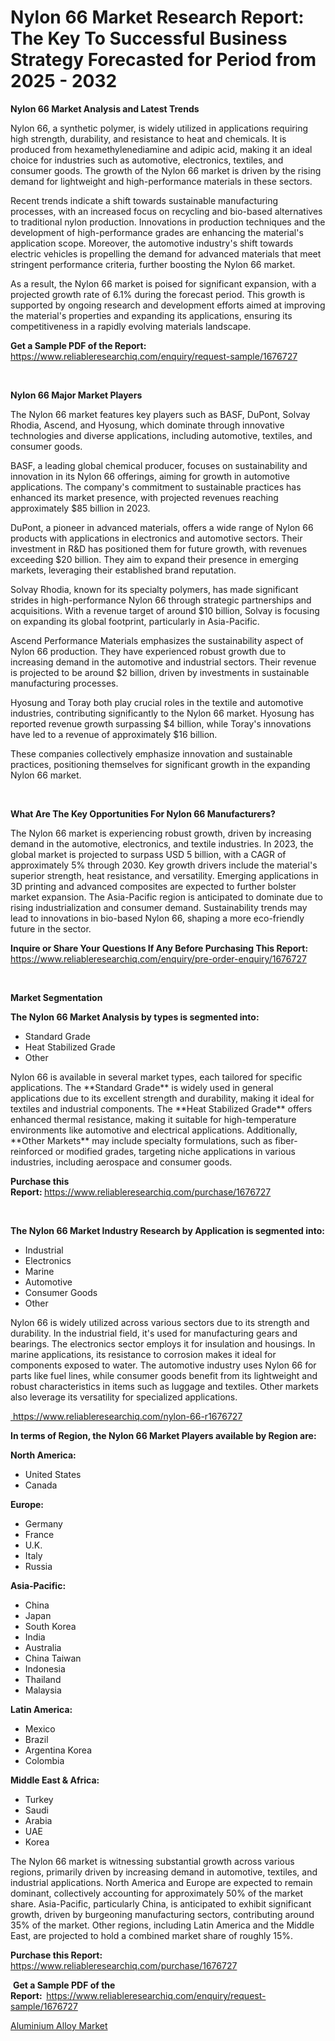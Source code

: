 <p><h1>Nylon 66 Market Research Report: The Key To Successful Business Strategy Forecasted for Period from 2025 - 2032</h1></p><p><strong>Nylon 66 Market Analysis and Latest Trends</strong></p>
<p><p>Nylon 66, a synthetic polymer, is widely utilized in applications requiring high strength, durability, and resistance to heat and chemicals. It is produced from hexamethylenediamine and adipic acid, making it an ideal choice for industries such as automotive, electronics, textiles, and consumer goods. The growth of the Nylon 66 market is driven by the rising demand for lightweight and high-performance materials in these sectors.</p><p>Recent trends indicate a shift towards sustainable manufacturing processes, with an increased focus on recycling and bio-based alternatives to traditional nylon production. Innovations in production techniques and the development of high-performance grades are enhancing the material's application scope. Moreover, the automotive industry's shift towards electric vehicles is propelling the demand for advanced materials that meet stringent performance criteria, further boosting the Nylon 66 market.</p><p>As a result, the Nylon 66 market is poised for significant expansion, with a projected growth rate of 6.1% during the forecast period. This growth is supported by ongoing research and development efforts aimed at improving the material's properties and expanding its applications, ensuring its competitiveness in a rapidly evolving materials landscape.</p></p>
<p><strong>Get a Sample PDF of the Report:&nbsp;</strong> <a href="https://www.reliableresearchiq.com/enquiry/request-sample/1676727?utm_campaign=3097&utm_medium=2&utm_source=Github&utm_content=ia&utm_term=01042025&utm_id=nylon-66">https://www.reliableresearchiq.com/enquiry/request-sample/1676727</a></p>
<p>&nbsp;</p>
<p><strong>Nylon 66 Major Market Players</strong></p>
<p><p>The Nylon 66 market features key players such as BASF, DuPont, Solvay Rhodia, Ascend, and Hyosung, which dominate through innovative technologies and diverse applications, including automotive, textiles, and consumer goods. </p><p>BASF, a leading global chemical producer, focuses on sustainability and innovation in its Nylon 66 offerings, aiming for growth in automotive applications. The company's commitment to sustainable practices has enhanced its market presence, with projected revenues reaching approximately $85 billion in 2023.</p><p>DuPont, a pioneer in advanced materials, offers a wide range of Nylon 66 products with applications in electronics and automotive sectors. Their investment in R&D has positioned them for future growth, with revenues exceeding $20 billion. They aim to expand their presence in emerging markets, leveraging their established brand reputation.</p><p>Solvay Rhodia, known for its specialty polymers, has made significant strides in high-performance Nylon 66 through strategic partnerships and acquisitions. With a revenue target of around $10 billion, Solvay is focusing on expanding its global footprint, particularly in Asia-Pacific.</p><p>Ascend Performance Materials emphasizes the sustainability aspect of Nylon 66 production. They have experienced robust growth due to increasing demand in the automotive and industrial sectors. Their revenue is projected to be around $2 billion, driven by investments in sustainable manufacturing processes.</p><p>Hyosung and Toray both play crucial roles in the textile and automotive industries, contributing significantly to the Nylon 66 market. Hyosung has reported revenue growth surpassing $4 billion, while Toray's innovations have led to a revenue of approximately $16 billion.</p><p>These companies collectively emphasize innovation and sustainable practices, positioning themselves for significant growth in the expanding Nylon 66 market.</p></p>
<p>&nbsp;</p>
<p><strong>What Are The Key Opportunities For Nylon 66 Manufacturers?</strong></p>
<p><p>The Nylon 66 market is experiencing robust growth, driven by increasing demand in the automotive, electronics, and textile industries. In 2023, the global market is projected to surpass USD 5 billion, with a CAGR of approximately 5% through 2030. Key growth drivers include the material's superior strength, heat resistance, and versatility. Emerging applications in 3D printing and advanced composites are expected to further bolster market expansion. The Asia-Pacific region is anticipated to dominate due to rising industrialization and consumer demand. Sustainability trends may lead to innovations in bio-based Nylon 66, shaping a more eco-friendly future in the sector.</p></p>
<p><strong>Inquire or Share Your Questions If Any Before Purchasing This Report:</strong> <a href="https://www.reliableresearchiq.com/enquiry/pre-order-enquiry/1676727?utm_campaign=3097&utm_medium=2&utm_source=Github&utm_content=ia&utm_term=01042025&utm_id=nylon-66">https://www.reliableresearchiq.com/enquiry/pre-order-enquiry/1676727</a></p>
<p>&nbsp;</p>
<p><strong>Market Segmentation</strong></p>
<p><strong>The Nylon 66 Market Analysis by types is segmented into:</strong></p>
<p><ul><li>Standard Grade</li><li>Heat Stabilized Grade</li><li>Other</li></ul></p>
<p><p>Nylon 66 is available in several market types, each tailored for specific applications. The **Standard Grade** is widely used in general applications due to its excellent strength and durability, making it ideal for textiles and industrial components. The **Heat Stabilized Grade** offers enhanced thermal resistance, making it suitable for high-temperature environments like automotive and electrical applications. Additionally, **Other Markets** may include specialty formulations, such as fiber-reinforced or modified grades, targeting niche applications in various industries, including aerospace and consumer goods.</p></p>
<p><strong>Purchase this Report:&nbsp;</strong><a href="https://www.reliableresearchiq.com/purchase/1676727?utm_campaign=3097&utm_medium=2&utm_source=Github&utm_content=ia&utm_term=01042025&utm_id=nylon-66">https://www.reliableresearchiq.com/purchase/1676727</a></p>
<p>&nbsp;</p>
<p><strong>The Nylon 66 Market Industry Research by Application is segmented into:</strong></p>
<p><ul><li>Industrial</li><li>Electronics</li><li>Marine</li><li>Automotive</li><li>Consumer Goods</li><li>Other</li></ul></p>
<p><p>Nylon 66 is widely utilized across various sectors due to its strength and durability. In the industrial field, it's used for manufacturing gears and bearings. The electronics sector employs it for insulation and housings. In marine applications, its resistance to corrosion makes it ideal for components exposed to water. The automotive industry uses Nylon 66 for parts like fuel lines, while consumer goods benefit from its lightweight and robust characteristics in items such as luggage and textiles. Other markets also leverage its versatility for specialized applications.</p></p>
<p><a href="https://www.reliableresearchiq.com/nylon-66-r1676727?utm_campaign=3097&utm_medium=2&utm_source=Github&utm_content=ia&utm_term=01042025&utm_id=nylon-66">&nbsp;https://www.reliableresearchiq.com/nylon-66-r1676727</a></p>
<p><strong>In terms of Region, the Nylon 66 Market Players available by Region are:</strong></p>
<p>
    <p> <strong> North America: </strong>
        <ul>
            <li>United States</li>
            <li>Canada</li>
        </ul>
        </p> 
    <p> <strong> Europe: </strong>
        <ul>
            <li>Germany</li>
            <li>France</li>
            <li>U.K.</li>
            <li>Italy</li>
            <li>Russia</li>
        </ul>
        </p> 
    <p> <strong> Asia-Pacific: </strong>
        <ul>
            <li>China</li>
            <li>Japan</li>
            <li>South Korea</li>
            <li>India</li>
            <li>Australia</li>
            <li>China Taiwan</li>
            <li>Indonesia</li>
            <li>Thailand</li>
            <li>Malaysia</li>
        </ul>
        </p> 
    <p> <strong> Latin America: </strong>
        <ul>
            <li>Mexico</li>
            <li>Brazil</li>
            <li>Argentina Korea</li>
            <li>Colombia</li>
        </ul>
        </p> 
    <p> <strong> Middle East & Africa: </strong>
        <ul>
            <li>Turkey</li>
            <li>Saudi</li>
            <li>Arabia</li>
            <li>UAE</li>
            <li>Korea</li>
        </ul>
    </p>
    </p>
<p><p>The Nylon 66 market is witnessing substantial growth across various regions, primarily driven by increasing demand in automotive, textiles, and industrial applications. North America and Europe are expected to remain dominant, collectively accounting for approximately 50% of the market share. Asia-Pacific, particularly China, is anticipated to exhibit significant growth, driven by burgeoning manufacturing sectors, contributing around 35% of the market. Other regions, including Latin America and the Middle East, are projected to hold a combined market share of roughly 15%.</p></p>
<p><strong>Purchase this Report: </strong><a href="https://www.reliableresearchiq.com/purchase/1676727?utm_campaign=3097&utm_medium=2&utm_source=Github&utm_content=ia&utm_term=01042025&utm_id=nylon-66">https://www.reliableresearchiq.com/purchase/1676727</a></p>
<p>&nbsp;<strong>Get a Sample PDF of the Report:&nbsp;&nbsp;</strong><a href="https://www.reliableresearchiq.com/enquiry/request-sample/1676727?utm_campaign=3097&utm_medium=2&utm_source=Github&utm_content=ia&utm_term=01042025&utm_id=nylon-66">https://www.reliableresearchiq.com/enquiry/request-sample/1676727</a></p>
<p><strong></strong></p>
<p><p><a href="https://github.com/saoneubeh8/Market-Research-Report-List-1/blob/main/aluminium-alloy-market.md?utm_campaign=3097&utm_medium=2&utm_source=Github&utm_content=ia&utm_term=01042025&utm_id=nylon-66">Aluminium Alloy Market</a></p></p>